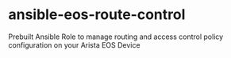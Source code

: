 # ansible-eos-route-control
Prebuilt Ansible Role to manage routing and access control policy configuration on your Arista EOS Device
